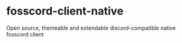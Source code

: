 # fosscord-client-native
Open source, themeable and extendable discord-compatible native fosscord client
